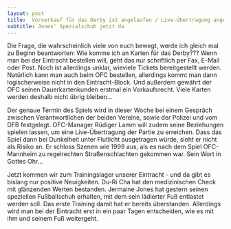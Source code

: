 ```yaml
---
layout: post
title:  Vorverkauf für das Derby ist angelaufen / Live-Übertragung angestrebt
subtitle: Jones' Spezialschuh jetzt da
---
```


Die Frage, die wahrscheinlich viele von euch bewegt, werde ich gleich mal zu Beginn beantworten: Wie komme ich an Karten für das Derby??? Wenn man bei der Eintracht bestellen will, geht das nur schriftlich per Fax, E-Mail oder Post. Noch ist allerdings unklar, wieviele Tickets bereitgestellt werden. Natürlich kann man auch beim OFC bestellen, allerdings kommt man dann logischerweise nicht in den Eintracht-Block. Und außerdem gewährt der OFC seinen Dauerkartenkunden erstmal ein Vorkaufsrecht. Viele Karten werden deshalb nicht übrig bleiben...

Der genaue Termin des Spiels wird in dieser Woche bei einem Gespräch zwischen Verantwortlichen der beiden Vereine, sowie der Polizei und vom DFB festgelegt. OFC-Manager Rüdiger Lamm will zudem seine Beziehungen spielen lassen, um eine Live-Übertragung der Partie zu erreichen. Dass das Spiel dann bei Dunkelheit unter Flutlicht ausgetragen würde, sieht er nicht als Risiko an. Er schloss Szenen wie 1999 aus, als es nach dem Spiel OFC-Mannheim zu regelrechten Straßenschlachten gekommen war. Sein Wort in Gottes Ohr...

Jetzt kommen wir zum Trainingslager unserer Eintracht - und da gibt es bislang nur positive Neuigkeiten. Du-Ri Cha hat den medizinischen Check mit glänzenden Werten bestanden. Jermaine Jones hat gestern seinen speziellen Fußballschuh erhalten, mit dem sein lädierter Fuß entlastet werden soll. Das erste Training damit hat er bereits überstanden. Allerdings wird man bei der Eintracht erst in ein paar Tagen entscheiden, wie es mit ihm und seinem Fuß weitergeht.
